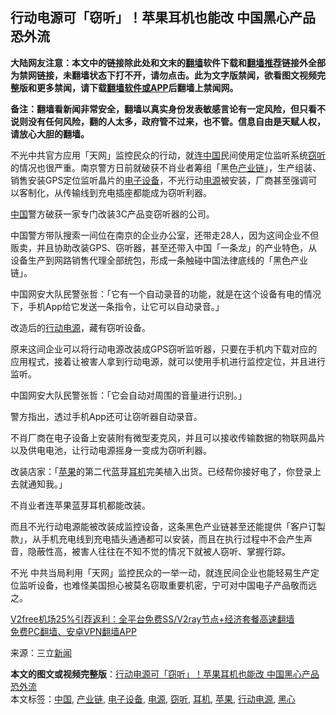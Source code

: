  <h2>行动电源可「窃听」！苹果耳机也能改 中国黑心产品恐外流</h2> <p class="notice"><b>大陆网友注意：本文中的链接除此处和文末的<a href="https://github.com/bannedbook/fanqiang" >翻墙</a>软件下载和<a href="https://github.com/killgcd/justmysocks/blob/master/README.md">翻墙推荐</a>链接外全部为禁网链接，未翻墙状态下打不开，请勿点击。此为文字版禁闻，欲看图文视频完整版和更多禁闻，请下载<a href="https://github.com/bannedbook/fanqiang">翻墙软件或APP</a>后翻墙上禁闻网。</p><p>备注：翻墙看新闻非常安全，翻墙以真实身份发表敏感言论有一定风险，但只看不说则没有任何风险，翻的人太多，政府管不过来，也不管。信息自由是天赋人权，请放心大胆的翻墙。</b></p>  <div class="entry"> <p>不光中共官方应用「天网」监控民众的行动，就连<span class='wp_keywordlink_affiliate'><a href="https://www.bannedbook.org/" title="中国" target="_blank">中国</a></span>民间使用定位监听系统<a href="https://www.bannedbook.org/bnews/tag/%E7%AA%83%E5%90%AC/" class="st_tag internal_tag" rel="tag" title="标签 窃听 下的日志">窃听</a>的情况也很严重。南京警方日前就破获不肖业者筹组「黑色<a href="https://www.bannedbook.org/bnews/tag/%E4%BA%A7%E4%B8%9A%E9%93%BE/" class="st_tag internal_tag" rel="tag" title="标签 产业链 下的日志">产业链</a>」，生产组装、销售安装GPS定位监听晶片的<a href="https://www.bannedbook.org/bnews/tag/%e7%94%b5%e5%ad%90%e8%ae%be%e5%a4%87/" class="st_tag internal_tag" rel="tag" title="标签 电子设备 下的日志">电子设备</a>，不光行动<a href="https://www.bannedbook.org/bnews/tag/%E7%94%B5%E6%BA%90/" class="st_tag internal_tag" rel="tag" title="标签 电源 下的日志">电源</a>被安装，厂商甚至强调可以客制化，从传输线到充电插座都能成为窃听利器。</p> <p><a href="https://www.bannedbook.org/bnews/tag/%E4%B8%AD%E5%9B%BD/" class="st_tag internal_tag" rel="tag" title="标签 中国 下的日志">中国</a>警方破获一家专门改装3C产品变窃听器的公司。</p> <p>中国警方带队搜索一间位在南京的企业办公室，还带走28人，因为这间企业不但贩卖，并且协助改装GPS、窃听器，甚至还带入中国「一条龙」的产业特色，从设备生产到网路销售代理全部统包，形成一条触碰中国法律底线的「黑色产业链」。</p> <p>中国网安大队民警张哲：「它有一个自动录音的功能，就是在这个设备有电的情况下，手机App给它发送一条指令，让它可以自动录音。」</p>  <p>改造后的<a href="https://www.bannedbook.org/bnews/tag/%E8%A1%8C%E5%8A%A8%E7%94%B5%E6%BA%90/" class="st_tag internal_tag" rel="tag" title="标签 行动电源 下的日志">行动电源</a>，藏有窃听设备。</p> <p>原来这间企业可以将行动电源改装成GPS窃听监听器，只要在手机内下载对应的应用程式，接着让被害人拿到行动电源，就可以使用手机进行监控定位，并且进行监听。</p> <p>中国网安大队民警张哲：「它会自动对周围的音量进行识别。」</p> <p>警方指出，透过手机App还可让窃听器自动录音。</p>  <p>不肖厂商在电子设备上安装附有微型麦克风，并且可以接收传输数据的物联网晶片以及供电电池，让行动电源摇身一变成为窃听利器。</p> <p>改装店家：「<a href="https://www.bannedbook.org/bnews/tag/%e8%8b%b9%e6%9e%9c/" class="st_tag internal_tag" rel="tag" title="标签 苹果 下的日志">苹果</a>的第二代蓝芽<a href="https://www.bannedbook.org/bnews/tag/%E8%80%B3%E6%9C%BA/" class="st_tag internal_tag" rel="tag" title="标签 耳机 下的日志">耳机</a>完美植入出货。已经帮你接好电了，你登录上去就通知我。」</p> <p>不肖业者连苹果蓝芽耳机都能改装。</p> <p>而且不光行动电源能被改装成监控设备，这条黑色产业链甚至还能提供「客户订製款」，从手机充电线到充电插头通通都可以安装，而且在执行过程中不会产生声音，隐蔽性高，被害人往往在不知不觉的情况下就被人窃听、掌握行踪。</p>  <p>不光 中共当局利用「天网」监控民众的一举一动，就连民间企业也能轻易生产定位监听设备，也难怪美国担心被莫名窃取重要机密，宁可对中国电子产品敬而远之。</p> <p class="texttj"> <a href="https://www.bannedbook.org/forum23/topic22702.html" target="_blank">V2free机场25%引荐返利：全平台免费SS/V2ray节点+经济套餐高速翻墙</a><br/> <a href="https://github.com/bannedbook/fanqiang/wiki/%E7%A6%81%E9%97%BB%E7%BD%91%E5%AE%89%E5%8D%93%E7%BF%BB%E5%A2%99%E6%96%B0%E9%97%BBAPP" target="_blank">免费PC翻墙、安卓VPN翻墙APP</a></p><p> 来源：三立<span class='wp_keywordlink_affiliate'><a href="https://www.bannedbook.org/" title="新闻">新闻</a></span> </p><a name='sharetosocial'></a>       <div><b>本文的图文或视频完整版</b>：<a href='https://www.bannedbook.org/bnews/cbnews/20210101/1458785.html'>行动电源可「窃听」！苹果耳机也能改 中国黑心产品恐外流</a></div>  </div><!--END ENTRY--> <div class="postfooter"> <div>本文标签：<a href="https://www.bannedbook.org/bnews/tag/%E4%B8%AD%E5%9B%BD/" rel="tag">中国</a>, <a href="https://www.bannedbook.org/bnews/tag/%E4%BA%A7%E4%B8%9A%E9%93%BE/" rel="tag">产业链</a>, <a href="https://www.bannedbook.org/bnews/tag/%e7%94%b5%e5%ad%90%e8%ae%be%e5%a4%87/" rel="tag">电子设备</a>, <a href="https://www.bannedbook.org/bnews/tag/%E7%94%B5%E6%BA%90/" rel="tag">电源</a>, <a href="https://www.bannedbook.org/bnews/tag/%E7%AA%83%E5%90%AC/" rel="tag">窃听</a>, <a href="https://www.bannedbook.org/bnews/tag/%E8%80%B3%E6%9C%BA/" rel="tag">耳机</a>, <a href="https://www.bannedbook.org/bnews/tag/%e8%8b%b9%e6%9e%9c/" rel="tag">苹果</a>, <a href="https://www.bannedbook.org/bnews/tag/%E8%A1%8C%E5%8A%A8%E7%94%B5%E6%BA%90/" rel="tag">行动电源</a>, <a href="https://www.bannedbook.org/bnews/tag/%E9%BB%91%E5%BF%83/" rel="tag">黑心</a></div>  </div><!--END POSTFOOTER--> 